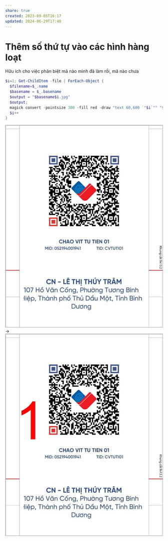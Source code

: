 ```yaml
---
share: true
created: 2023-09-05T16:17
updated: 2024-06-29T17:48
---
```

# Thêm số thứ tự vào các hình hàng loạt
Hữu ích cho việc phân biệt mã nào mình đã làm rồi, mã nào chưa
```PowerShell
$i=1; Get-ChildItem -file | ForEach-Object {
  $filename=$_.name
  $basename = $_.basename
  $output = "$basename$i.jpg"
  $output; 
  magick convert -pointsize 300 -fill red -draw "text 60,600 `"$i`"" "$filename" $output
  $i++
} 
```

![200](../../../../../docs/assets/attachments/a.jpg) → ![200](../../../../../docs/assets/attachments/a1.jpg)